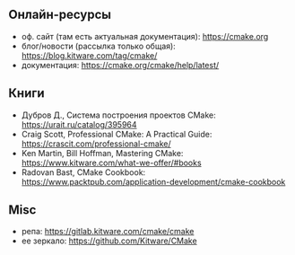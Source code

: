 ## Онлайн-ресурсы

- оф. сайт (там есть актуальная документация): <https://cmake.org>
- блог/новости (рассылка только общая): <https://blog.kitware.com/tag/cmake/>
- документация: <https://cmake.org/cmake/help/latest/>

## Книги

- Дубров Д., Система построения проектов CMake: <https://urait.ru/catalog/395964>
- Craig Scott, Professional CMake: A Practical Guide: <https://crascit.com/professional-cmake/>
- Ken Martin, Bill Hoffman, Mastering CMake: <https://www.kitware.com/what-we-offer/#books>
- Radovan Bast, CMake Cookbook: <https://www.packtpub.com/application-development/cmake-cookbook>

## Misc

- репа: <https://gitlab.kitware.com/cmake/cmake>
- ее зеркало: <https://github.com/Kitware/CMake>
